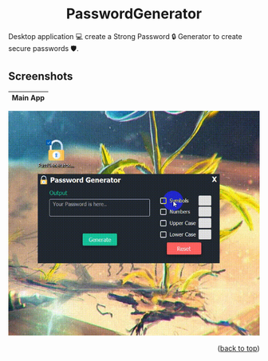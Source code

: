 <div id="top"></div>
<h1 align="center"> PasswordGenerator </h1>

Desktop application 💻 create a Strong Password 🔒 Generator to create secure passwords 🛡️.<br />

## Screenshots
Main App           |
:---------------------:|
![Main App - screenshot](screenshots/pass.gif) 

<p align="right">(<a href="#top">back to top</a>)</p>

